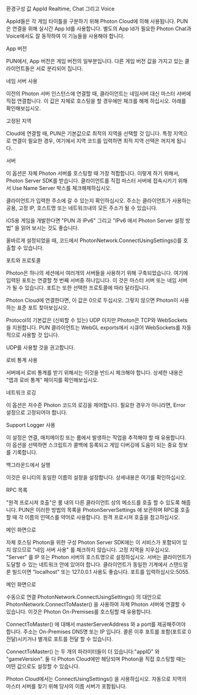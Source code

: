 환경구성 값
AppId Realtime, Chat 그리고 Voice

AppId들은 각 게임 타이틀을 구분하기 위해 Photon Cloud에 의해 사용됩니다. PUN은 연결을 위해 실시간 App Id를 사용합니다. 별도의 App Id가 필요한 Photon Chat과 Voice에서도 잘 동작하여 이 기능들을 사용해야 합니다.

App 버전

PUN에서, App 버전은 게임 버전의 일부분입니다. 다른 게임 버전 값을 가지고 있는 클라이언트들은 서로 분리되어 집니다.

네임 서버 사용

이전의 Photon 서버 인스턴스에 연결할 때, 클라이언트는 네임서버 대신 마스터 서버에 직접 연결합니다. 이 값은 자체로 호스팅을 할 경우에만 체크를 해제 하십시오. 아래를 확인해보십시오.

고정된 지역

Cloud에 연결할 때, PUN은 기본값으로 최적의 지역을 선택할 것 입니다. 특정 지역으로 연결이 필요한 경우, 여기에서 지역 코드를 입력하면 최적 지역 선택은 꺼지게 됩니다.

서버

이 옵션은 자체 Photon 서버를 호스팅할 때 가장 적합합니다. 이렇게 하기 위해서, Photon Server SDK를 받습니다. 클라이언트를 직접 마스터 서버에 접속시키기 위해서 Use Name Server 박스를 체크해제하십시오.

클라이언트가 입력한 주소에 갈 수 있는지 확인하십시오. 주소는 클라이언트가 사용하는 공용, 고정 IP, 호스트명 또는 네트워크내의 모든 주소가 될 수 있습니다.

iOS용 게임을 개발한다면 "PUN 과 IPv6" 그리고 "IPv6 에서 Photon Server 설정 방법" 을 읽어 보시는 것도 좋습니다.

올바르게 설정되었을 때, 코드에서 PhotonNetwork.ConnectUsingSettings()를 호출할 수 있습니다.

포트와 프로토콜

Photon은 하나의 세션에서 여러개의 서버들을 사용하기 위해 구축되었습니다. 여기에 입력된 포트는 연결할 첫 번째 서버중 하나입니다. 이 것은 마스터 서버 또는 네임 서버가 될 수 있습니다. 포트는 또한 선택한 프로토콜에 따라 달라집니다.

Photon Cloud에 연결한다면, 이 값은 0으로 두십시오. 그렇지 않으면 Photon이 사용하는 표준 포트 찾아보십시오.

Protocol의 기본값은 (신뢰할 수 있는) UDP 이지만 Photon은 TCP와 WebSockets을 지원합니다. PUN 클라이언트는 WebGL exports에서 시큐어 WebSockets를 자동적으로 사용할 것 입니다.

UDP를 사용할 것을 권고합니다.

로비 통계 사용

서버에서 로비 통계를 받기 위해서는 이것을 반드시 체크해야 합니다. 상세한 내용은 "앱과 로비 통계" 페이지를 확인해보십시오.

네트워크 로깅

이 옵션은 저수준 Photon 코드의 로깅을 제어합니다. 필요한 경우가 아니라면, Error 설정으로 고정되어야 합니다.

Support Logger 사용

이 설정은 연결, 매치메이킹 또는 룸에서 발생하는 작업을 추적해야 할 때 유용합니다. 이 옵션을 선택하면 스크립트가 콜백에 등록되고 게임 디버깅에 도움이 되는 중요 정보를 기록합니다.

백그라운드에서 실행

이것은 유니티의 동일한 이름의 설정을 설정합니다. 상세내용은 여기를 확인하십시오.

RPC 목록

"원격 프로시져 호출"은 룸 내의 다른 클라이언트 상의 메소드를 호출 할 수 있도록 해줍니다. PUN은 이러한 방법의 목록을 PhotonServerSettings 에 보관하며 RPC를 호출할 때 각 이름의 인덱스를 약어로 사용합니다. 원격 프로시져 호출을 참고하십시오.

메인 화면으로

자체 호스팅 Photon을 위한 구성
Photon Server SDK에는 이 서비스가 포함되어 있지 않으므로 "네임 서버 사용" 를 체크하지 않습니다. 고정 지역을 지우십시오. "Server" 를 IP 또는 Photon 서버의 호스트명으로 설정하십시오. 서버는 클라이언트가 도달할 수 있는 네트워크 안에 있어야 합니다. 클라이언트가 동일한 기계에서 스탠드얼론 빌드이면 "localhost" 또는 127.0.0.1 사용도 좋습니다. 포트를 입력하십시오:5055.

메인 화면으로

수동으로 연결
PhotonNetwork.ConnectUsingSettings() 의 대안으로 PhotonNetwork.ConnectToMaster() 을 사용하여 자체 Photon 서버에 연결할 수 있습니다. 이것은 Photon On-Premises를 호스팅할 때 유용합니다.

ConnectToMaster() 에 대해서 masterServerAddress 와 a port를 제공해주어야 합니다. 주소는 On-Premises DNS명 또는 IP 입니다. 콜론 이후 포트를 포함(포트로 0 전달)시키거나 별개로 포트를 전달 할 수 있습니다.

ConnectToMaster() 는 두 개의 파라미터들이 더 있습니다:"appID" 와 "gameVersion". 둘 다 Photon Cloud에만 해당되며 Photon을 직접 호스팅할 때는 어떤 값으로도 설정할 수 있습니다.

Photon Cloud에서는 ConnectUsingSettings() 을 사용하십시오. 자동으로 지역의 마스터 서버를 찾기 위해 당사의 이름 서버가 포함됩니다.